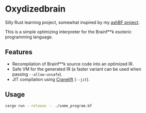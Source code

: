 # Oxydizedbrain

Silly Rust learning project, somewhat inspired by my [ashBF project](https://github.com/AsuMagic/AshBF).

This is a simple optimizing interpreter for the Brainf\*\*k esoteric programming language.

## Features

- Recompilation of Brainf\*\*k source code into an optimized IR.
- Safe VM for the generated IR (a faster variant can be used when passing `--allow-unsafe`).
- JIT compilation using [Cranelift](https://github.com/bytecodealliance/wasmtime/tree/master/cranelift) (`--jit`).

## Usage

```bash
cargo run --release -- ./some_program.bf
```